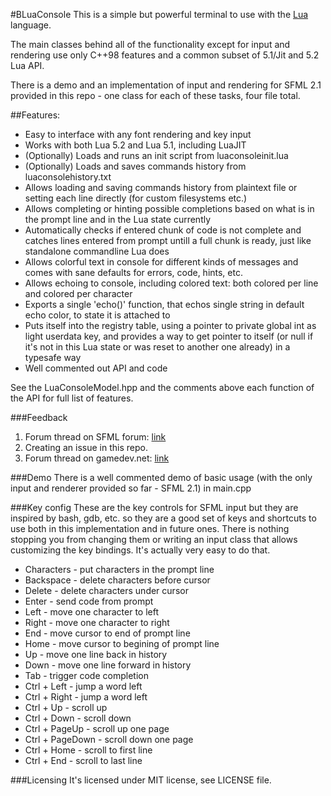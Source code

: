 #BLuaConsole
This is a simple but powerful terminal to use with the [Lua](http://www.lua.org) language.

The main classes behind all of the functionality except for input and rendering use only C++98 features and a common subset of 5.1/Jit and 5.2 Lua API.

There is a demo and an implementation of input and rendering for SFML 2.1 provided in this repo - one class for each of these tasks, four file total.


##Features:
* Easy to interface with any font rendering and key input
* Works with both Lua 5.2 and Lua 5.1, including LuaJIT
* (Optionally) Loads and runs an init script from luaconsoleinit.lua
* (Optionally) Loads and saves commands history from luaconsolehistory.txt
* Allows loading and saving commands history from plaintext file or setting each line directly (for custom filesystems etc.)
* Allows completing or hinting possible completions based on what is in the prompt line and in the Lua state currently
* Automatically checks if entered chunk of code is not complete and catches lines entered from prompt untill a full chunk is ready, just like standalone commandline Lua does
* Allows colorful text in console for different kinds of messages and comes with sane defaults for errors, code, hints, etc.
* Allows echoing to console, including colored text: both colored per line and colored per character
* Exports a single 'echo()' function, that echos single string in default echo color, to state it is attached to
* Puts itself into the registry table, using a pointer to private global int as light userdata key, and provides a way to get pointer to itself (or null if it's not in this Lua state or was reset to another one already) in a typesafe way
* Well commented out API and code

See the LuaConsoleModel.hpp and the comments above each function of the API for full list of features.

###Feedback
1. Forum thread on SFML forum: [link](http://en.sfml-dev.org/forums/index.php?topic=15962.0)
2. Creating an issue in this repo.
3. Forum thread on gamedev.net: [link](http://www.gamedev.net/topic/662186-bluaconsole/)


###Demo
There is a well commented demo of basic usage (with the only input and renderer provided so far - SFML 2.1) in main.cpp


###Key config
These are the key controls for SFML input but they are inspired by bash, gdb, etc. so they are a good set of keys and shortcuts to use both in this implementation and in future ones. There is nothing stopping you from changing them or writing an input class that allows customizing the key bindings. It's actually very easy to do that.

* Characters - put characters in the prompt line
* Backspace - delete characters before cursor
* Delete - delete characters under cursor
* Enter - send code from prompt
* Left - move one character to left
* Right - move one character to right
* End - move cursor to end of prompt line
* Home - move cursor to begining of prompt line
* Up - move one line back in history
* Down - move one line forward in history
* Tab - trigger code completion
* Ctrl + Left - jump a word left
* Ctrl + Right - jump  a word left
* Ctrl + Up - scroll up
* Ctrl + Down - scroll down
* Ctrl + PageUp - scroll up one page
* Ctrl + PageDown - scroll down one page
* Ctrl + Home - scroll to first line
* Ctrl + End - scroll to last line

###Licensing
It's licensed under MIT license, see LICENSE file.
